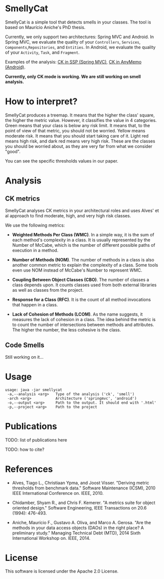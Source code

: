 # SmellyCat

SmellyCat is a simple tool that detects smells in your classes.
The tool is based on Maurício Aniche's PhD thesis. 

Currently, we only support two architectures: Spring MVC and Android.
In Spring MVC, we evaluate the quality of your `Controllers`, 
`Services`, `Components`,`Repositories`, and `Entities`.
In Android, we evaluate the quality of your `Activity`, `Task`,
and `Fragment`.

Examples of the analysis: [CK in SSP (Spring MVC)](http://mauricioaniche.github.io/smellycat/ssp.html),
[CK in AnyMemo (Android)](http://mauricioaniche.github.io/smellycat/anymemo.html).

**Currently, only CK mode is working. We are still working on smell analysis.**

# How to interpret?

SmellyCat produces a treemap. It means that the higher the class' square,
the higher the metric value. However, it classifies the value in 4
categories. Green means that your class is below any risk limit. It means
that, to the point of view of that metric, you should not be worried.
Yellow means moderate risk. It means that you should start taking
care of it. Light red means high risk, and dark red means
very high risk. These are the classes you should be worried about, as
they are very far from what we consider "good".

You can see the specific thresholds values in our paper.

# Analysis

## CK metrics

SmellyCat analyses CK metrics in your architectural roles and
uses Alves' et al approach to find moderate, high, and very high
risk classes. 

We use the following metrics:

- **Weighted Methods Per Class (WMC)**. In a simple way,
it is the sum of each method's complexity in a class. It is usually represented
by the Number of McCabe, which is the number of different possible paths of execution in a method. 

- **Number of Methods (NOM)**. The number of methods in a class
is also another common metric to explain the complexity of a class. Some tools
even use NOM instead of McCabe's Number to represent WMC. 

- **Coupling Between Object Classes (CBO)**. The number of 
classes a class depends upon. It counts classes used from both external
libraries as well as classes from the project.

- **Response for a Class (RFC)**. It is the count of 
all method invocations that happen in a class. 

- **Lack of Cohesion of Methods (LCOM)**. As the name suggests,
it measures the lack of cohesion in a class. The idea behind the metric is to count
the number of intersections between methods and attributes. The higher
the number, the less cohesive is the class.

## Code Smells

Still working on it...

# Usage

```
usage: java -jar smellycat
 -a,--analysis <arg>   Type of the analysis ('ck', 'smell')
 -arch <arg>           Architecture ('springmvc', 'android')
 -o,--output <arg>     Path to the output. It should end with '.html'
 -p,--project <arg>    Path to the project
```

# Publications

TODO: list of publications here

TODO: how to cite?

# References

* Alves, Tiago L., Christiaan Ypma, and Joost Visser. "Deriving metric thresholds from benchmark data." 
Software Maintenance (ICSM), 2010 IEEE International Conference on. IEEE, 2010.

* Chidamber, Shyam R., and Chris F. Kemerer. "A metrics suite for object oriented design." 
Software Engineering, IEEE Transactions on 20.6 (1994): 476-493.

* Aniche, Maurício F., Gustavo A. Oliva, and Marco A. Gerosa. "Are the methods in your 
data access objects (DAOs) in the right place? A preliminary study." Managing Technical Debt (MTD), 
2014 Sixth International Workshop on. IEEE, 2014.

# License

This software is licensed under the Apache 2.0 License.
